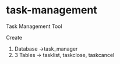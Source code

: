 # task-management
Task Management Tool

Create 
1) Database ->task_manager
2) 3 Tables -> tasklist,
               taskclose,
               taskcancel
 
